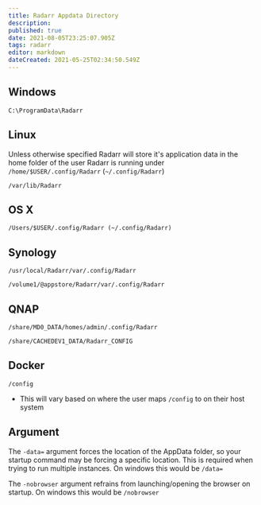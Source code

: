 ```yaml
---
title: Radarr Appdata Directory
description: 
published: true
date: 2021-08-05T23:25:07.905Z
tags: radarr
editor: markdown
dateCreated: 2021-05-25T02:34:50.549Z
---
```


## Windows

`C:\ProgramData\Radarr`

## Linux

Unless otherwise specified Radarr will store it's application data in the home folder of the user Radarr is running under `/home/$USER/.config/Radarr` (`~/.config/Radarr`)

`/var/lib/Radarr`

## OS X

`/Users/$USER/.config/Radarr (~/.config/Radarr)`

## Synology

`/usr/local/Radarr/var/.config/Radarr`

`/volume1/@appstore/Radarr/var/.config/Radarr`

## QNAP

`/share/MD0_DATA/homes/admin/.config/Radarr`

`/share/CACHEDEV1_DATA/Radarr_CONFIG`

## Docker

`/config`
- This will vary based on where the user maps `/config` to on their host system

## Argument

The `-data=` argument forces the location of the AppData folder, so your startup command may be forcing a specific location. This is required when trying to run multiple instances. On windows this would be `/data=`

The `-nobrowser` argument refrains from launching/opening the browser on startup. On windows this would be `/nobrowser`
